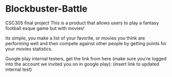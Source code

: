 # Blockbuster-Battle
CSC305 final project
This is a product that allows users to play a fantasy football esque game but with movies!

Its simple, you make a list of your favorite, or movies you think are performing well and then compete against other people by getting points for your movies statistics.

Google play internal testers, get the link from here (make sure you're logged into the account we invited you on in google play): (insert link to updated internal test)
